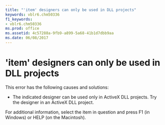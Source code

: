 ```yaml
---
title: "'item' designers can only be used in DLL projects"
keywords: vblr6.chm50336
f1_keywords:
- vblr6.chm50336
ms.prod: office
ms.assetid: 4c57288a-9fb9-a899-5a68-41b1d7dbb9aa
ms.date: 06/08/2017
---
```



# 'item' designers can only be used in DLL projects

This error has the following causes and solutions:



- The indicated designer can be used only in ActiveX DLL projects. Try the designer in an ActiveX DLL project.
    

For additional information, select the item in question and press F1 (in Windows) or HELP (on the Macintosh).

